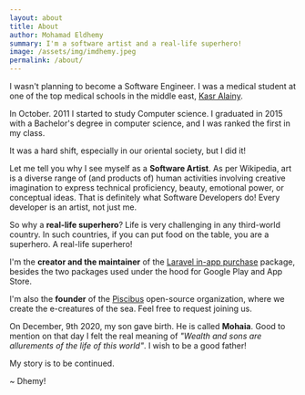 ```yaml
---
layout: about
title: About
author: Mohamad Eldhemy
summary: I'm a software artist and a real-life superhero!
image: /assets/img/imdhemy.jpeg
permalink: /about/
---
```


I wasn't planning to become a Software Engineer. I was a medical student at one of the top medical schools in the middle east, [Kasr Alainy](https://en.wikipedia.org/wiki/Qasr_El_Eyni_Hospital).

In October. 2011 I started to study Computer science. I graduated in 2015 with a Bachelor's degree in computer science, and I was ranked the first in my class.

It was a hard shift, especially in our oriental society, but I did it!

Let me tell you why I see myself as a **Software Artist**. As per Wikipedia, art is a diverse range of (and products of) human activities involving creative imagination to express technical proficiency, beauty, emotional power, or conceptual ideas. That is definitely what Software Developers do! Every developer is an artist, not just me.

So why a **real-life superhero**? Life is very challenging in any third-world country. In such countries, if you can put food on the table, you are a superhero.  A real-life superhero!

I'm the **creator and the maintainer** of the [Laravel in-app purchase](https://imdhemy.com/laravel-iap-docs/) package, besides the two packages used under the hood for Google Play and App Store.

I'm also the **founder** of the [Piscibus](https://github.com/piscibus) open-source organization, where we create the e-creatures of the sea. Feel free to request joining us.

On December, 9th 2020, my son gave birth. He is called **Mohaia**. Good to mention on that day I felt the real meaning of _"Wealth and sons are allurements of the life of this world"_. I wish to be a good father!

My story is to be continued.

~ Dhemy!